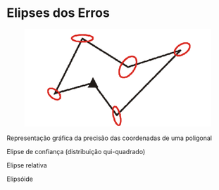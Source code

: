 # Elipses dos Erros

<figure><img src="../.gitbook/assets/image.png" alt=""><figcaption></figcaption></figure>

Representação gráfica da precisão das coordenadas de uma poligonal&#x20;

Elipse de confiança (distribuição qui-quadrado)&#x20;

Elipse relativa&#x20;

Elipsóide

